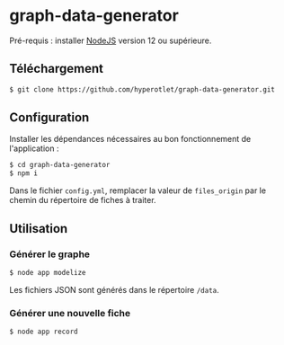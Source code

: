 # graph-data-generator

Pré-requis : installer [NodeJS](https://nodejs.org/fr/) version 12 ou supérieure.

## Téléchargement

```bash
$ git clone https://github.com/hyperotlet/graph-data-generator.git
```

## Configuration

Installer les dépendances nécessaires au bon fonctionnement de l'application :

```bash
$ cd graph-data-generator
$ npm i
```

Dans le fichier `config.yml`, remplacer la valeur de `files_origin` par le chemin du répertoire de fiches à traiter.

## Utilisation

### Générer le graphe

```bash
$ node app modelize
```
Les fichiers JSON sont générés dans le répertoire `/data`.

### Générer une nouvelle fiche

```bash
$ node app record
```

